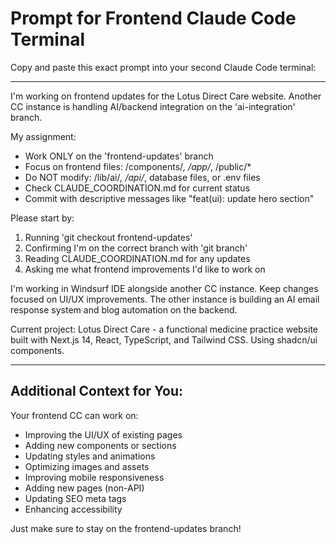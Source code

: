 # Prompt for Frontend Claude Code Terminal

Copy and paste this exact prompt into your second Claude Code terminal:

---

I'm working on frontend updates for the Lotus Direct Care website. Another CC instance is handling AI/backend integration on the 'ai-integration' branch.

My assignment:
- Work ONLY on the 'frontend-updates' branch
- Focus on frontend files: /components/*, /app/*, /public/*
- Do NOT modify: /lib/ai/*, /api/*, database files, or .env files
- Check CLAUDE_COORDINATION.md for current status
- Commit with descriptive messages like "feat(ui): update hero section"

Please start by:
1. Running 'git checkout frontend-updates'
2. Confirming I'm on the correct branch with 'git branch'
3. Reading CLAUDE_COORDINATION.md for any updates
4. Asking me what frontend improvements I'd like to work on

I'm working in Windsurf IDE alongside another CC instance. Keep changes focused on UI/UX improvements. The other instance is building an AI email response system and blog automation on the backend.

Current project: Lotus Direct Care - a functional medicine practice website built with Next.js 14, React, TypeScript, and Tailwind CSS. Using shadcn/ui components.

---

## Additional Context for You:

Your frontend CC can work on:
- Improving the UI/UX of existing pages
- Adding new components or sections
- Updating styles and animations
- Optimizing images and assets
- Improving mobile responsiveness
- Adding new pages (non-API)
- Updating SEO meta tags
- Enhancing accessibility

Just make sure to stay on the frontend-updates branch!